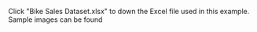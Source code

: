 
Click "Bike Sales Dataset.xlsx" to down the Excel file used in this example.
Sample images can be found 
